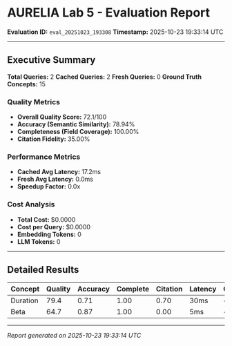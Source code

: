 # AURELIA Lab 5 - Evaluation Report
**Evaluation ID:** `eval_20251023_193308`
**Timestamp:** 2025-10-23 19:33:14 UTC

---

## Executive Summary

**Total Queries:** 2
**Cached Queries:** 2
**Fresh Queries:** 0
**Ground Truth Concepts:** 15

### Quality Metrics

- **Overall Quality Score:** 72.1/100
- **Accuracy (Semantic Similarity):** 78.94%
- **Completeness (Field Coverage):** 100.00%
- **Citation Fidelity:** 35.00%

### Performance Metrics

- **Cached Avg Latency:** 17.2ms
- **Fresh Avg Latency:** 0.0ms
- **Speedup Factor:** 0.0x

### Cost Analysis

- **Total Cost:** $0.0000
- **Cost per Query:** $0.0000
- **Embedding Tokens:** 0
- **LLM Tokens:** 0

---

## Detailed Results

| Concept | Quality | Accuracy | Complete | Citation | Latency | Cached |
|---------|---------|----------|----------|----------|---------|--------|
| Duration | 79.4 | 0.71 | 1.00 | 0.70 | 30ms | ✓ |
| Beta | 64.7 | 0.87 | 1.00 | 0.00 | 5ms | ✓ |

---

*Report generated on 2025-10-23 19:33:14 UTC*